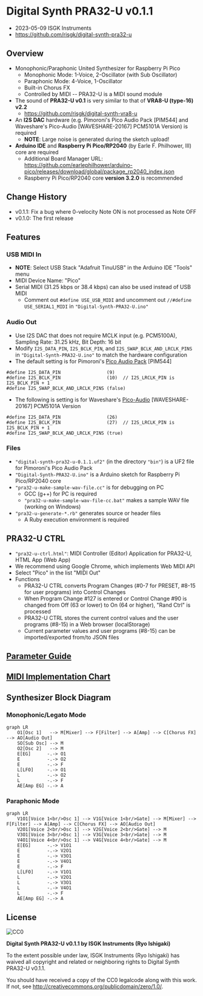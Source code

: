 # Digital Synth PRA32-U v0.1.1

- 2023-05-09 ISGK Instruments
- <https://github.com/risgk/digital-synth-pra32-u>


## Overview

- Monophonic/Paraphonic United Synthesizer for Raspberry Pi Pico
    - Monophonic Mode: 1-Voice, 2-Oscillator (with Sub Oscillator)
    - Paraphonic Mode: 4-Voice, 1-Oscillator
    - Built-in Chorus FX
    - Controlled by MIDI -- PRA32-U is a MIDI sound module
- The sound of **PRA32-U v0.1** is very similar to that of **VRA8-U (type-16) v2.2**
    - <https://github.com/risgk/digital-synth-vra8-u>
- An **I2S DAC** hardware (e.g. Pimoroni's Pico Audio Pack [PIM544] and Waveshare's Pico-Audio [WAVESHARE-20167] PCM5101A Version) is required
    - **NOTE**: Large noise is generated during the sketch upload!
- **Arduino IDE** and **Raspberry Pi Pico/RP2040** (by Earle F. Philhower, III) core are required
    - Additional Board Manager URL: <https://github.com/earlephilhower/arduino-pico/releases/download/global/package_rp2040_index.json>
    - Raspberry Pi Pico/RP2040 core **version 3.2.0** is recommended


## Change History

- v0.1.1: Fix a bug where 0-velocity Note ON is not processed as Note OFF
- v0.1.0: The first release


## Features

### USB MIDI In

- **NOTE**: Select USB Stack "Adafruit TinuUSB" in the Arduino IDE "Tools" menu
- MIDI Device Name: "Pico"
- Serial MIDI (31.25 kbps or 38.4 kbps) can also be used instead of USB MIDI
    - Comment out `#define USE_USB_MIDI` and uncomment out `//#define USE_SERIAL1_MIDI` in `"Digital-Synth-PRA32-U.ino"`

### Audio Out

- Use I2S DAC that does not require MCLK input (e.g. PCM5100A), Sampling Rate: 31.25 kHz, Bit Depth: 16 bit
- Modify `I2S_DATA_PIN`, `I2S_BCLK_PIN`, and `I2S_SWAP_BCLK_AND_LRCLK_PINS` in `"Digital-Synth-PRA32-U.ino"` to match the hardware configuration
- The default setting is for Pimoroni's [Pico Audio Pack](https://shop.pimoroni.com/products/pico-audio-pack) [PIM544]
```
#define I2S_DATA_PIN                 (9)
#define I2S_BCLK_PIN                 (10)  // I2S_LRCLK_PIN is I2S_BCLK_PIN + 1
#define I2S_SWAP_BCLK_AND_LRCLK_PINS (false)
```
- The following is setting is for Waveshare's [Pico-Audio](https://www.waveshare.com/wiki/Pico-Audio) [WAVESHARE-20167] PCM5101A Version
```
#define I2S_DATA_PIN                 (26)
#define I2S_BCLK_PIN                 (27)  // I2S_LRCLK_PIN is I2S_BCLK_PIN + 1
#define I2S_SWAP_BCLK_AND_LRCLK_PINS (true)
```

### Files

- `"digital-synth-pra32-u-0.1.1.uf2"` (in the directory `"bin"`) is a UF2 file for Pimoroni's Pico Audio Pack
- `"Digital-Synth-PRA32-U.ino"` is a Arduino sketch for Raspberry Pi Pico/RP2040 core
- `"pra32-u-make-sample-wav-file.cc"` is for debugging on PC
    - GCC (g++) for PC is required
    - `"pra32-u-make-sample-wav-file-cc.bat"` makes a sample WAV file (working on Windows)
- `"pra32-u-generate-*.rb"` generates source or header files
    - A Ruby execution environment is required


## PRA32-U CTRL

- `"pra32-u-ctrl.html"`: MIDI Controller (Editor) Application for PRA32-U, HTML App (Web App)
- We recommend using Google Chrome, which implements Web MIDI API
- Select "Pico" in the list "MIDI Out"
- Functions
    - PRA32-U CTRL converts Program Changes (#0-7 for PRESET, #8-15 for user programs) into Control Changes
    - When Program Change #127 is entered or Control Change #90 is changed from Off (63 or lower) to On (64 or higher), "Rand Ctrl" is processed
    - PRA32-U CTRL stores the current control values and the user programs (#8-15) in a Web browser (localStorage)
    - Current parameter values and user programs (#8-15) can be imported/exported from/to JSON files


## [Parameter Guide](/PRA32-U-Parameter-Guide.md)


## [MIDI Implementation Chart](/PRA32-U-MIDI-Implementation-Chart.md)


## Synthesizer Block Diagram

### Monophonic/Legato Mode

```mermaid
graph LR
    O1[Osc 1]   --> M[Mixer] --> F[Filter] --> A[Amp] --> C[Chorus FX] --> AO[Audio Out]
    SO[Sub Osc] --> M
    O2[Osc 2]   --> M
    E[EG]      -.-> O1
    E          -.-> O2
    E          -.-> F
    L[LFO]     -.-> O1
    L          -.-> O2
    L          -.-> F
    AE[Amp EG] -.-> A
```


### Paraphonic Mode

```mermaid
graph LR
    V1O1[Voice 1<br/>Osc 1] --> V1G[Voice 1<br/>Gate] --> M[Mixer] --> F[Filter] --> A[Amp] --> C[Chorus FX] --> AO[Audio Out]
    V2O1[Voice 2<br/>Osc 1] --> V2G[Voice 2<br/>Gate] --> M
    V3O1[Voice 3<br/>Osc 1] --> V3G[Voice 3<br/>Gate] --> M
    V4O1[Voice 4<br/>Osc 1] --> V4G[Voice 4<br/>Gate] --> M
    E[EG]      -.-> V1O1
    E          -.-> V2O1
    E          -.-> V3O1
    E          -.-> V4O1
    E          -.-> F
    L[LFO]     -.-> V1O1
    L          -.-> V2O1
    L          -.-> V3O1
    L          -.-> V4O1
    L          -.-> F
    AE[Amp EG] -.-> A
```


## License

![CC0](http://i.creativecommons.org/p/zero/1.0/88x31.png)

**Digital Synth PRA32-U v0.1.1 by ISGK Instruments (Ryo Ishigaki)**

To the extent possible under law, ISGK Instruments (Ryo Ishigaki)
has waived all copyright and related or neighboring rights
to Digital Synth PRA32-U v0.1.1.

You should have received a copy of the CC0 legalcode along with this
work.  If not, see <http://creativecommons.org/publicdomain/zero/1.0/>.
